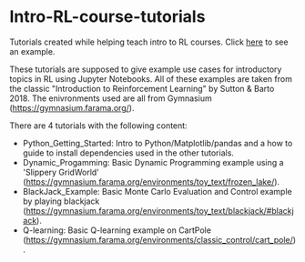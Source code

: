 # Intro-RL-course-tutorials
Tutorials created while helping teach intro to RL courses. Click [here](/Blackjack_example/Blackjack.ipynb) to see an
example.

These tutorials are supposed to give example use cases for introductory topics in RL using Jupyter Notebooks. All of these examples are taken from the classic \"Introduction to Reinforcement Learning\" by Sutton & Barto 2018. The enivronments used are all from Gymnasium (https://gymnasium.farama.org/).

There are 4 tutorials with the following content:

  - Python_Getting_Started: Intro to Python/Matplotlib/pandas and a how to guide to install dependencies used in the other tutorials.
  - Dynamic_Progamming: Basic Dynamic Programming example using a 'Slippery GridWorld' (https://gymnasium.farama.org/environments/toy_text/frozen_lake/).
  - BlackJack_Example: Basic Monte Carlo Evaluation and Control example by playing blackjack (https://gymnasium.farama.org/environments/toy_text/blackjack/#blackjack).
  - Q-learning: Basic Q-learning example on CartPole (https://gymnasium.farama.org/environments/classic_control/cart_pole/).
